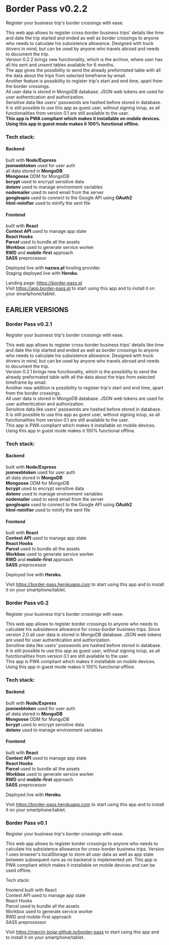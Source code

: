 # Border Pass v0.2.2

Register your business trip's border crossings with ease.

This web app allows to register cross-border business trips' details like time and date the trip started and ended as well as border crossings to anyone who needs to calculate his subsistence allowance. Designed with truck drivers in mind, but can be used by anyone who travels abroad and needs to document the trip.  
Version 0.2.2 brings new functionality, which is the archive, where user has all his sent and unsent tables available for 6 months.  
The app gives the possibility to send the already preformated table with all the data about the trips from selected timeframe by email.  
Another feature is possibility to register trip's start and end time, apart from the border crossings.  
All user data is stored in MongoDB database. JSON web tokens are used for user authentication and authorization.  
Sensitive data like users' passwords are hashed before stored in database.  
It is still possible to use this app as guest user, without signing in/up, as all functionalities from version 0.1 are still available to the user.  
**This app is PWA compliant which makes it installable on mobile devices. Using this app in guest mode makes it 100% functional offline.**

### Tech stack:

#### Backend

built with **Node/Express**  
**jsonwebtoken** used for user auth  
all data stored in **MongoDB**  
**Mongoose** ODM for MongoDB  
**bcrypt** used to encrypt sensitive data  
**dotenv** used to manage environment variables  
**nodemailer** used to send email from the server  
**googleapis** used to connect to the Google API using **OAuth2**  
**html-minifier** used to minify the sent file

#### Frontend

built with **React**  
**Context API** used to manage app state  
**React Hooks**  
**Parcel** used to bundle all the assets  
**Workbox** used to generate service worker  
**RWD** and **mobile-first** approach  
**SASS** preprocessor

Deployed live with **nazwa.pl** hosting provider.  
Staging deployed live with **Heroku**.

Landing page: https://border-pass.pl  
Visit https://app.border-pass.pl to start using this app and to install it on your smartphone/tablet.

## EARLIER VERSIONS

### Border Pass v0.2.1

Register your business trip's border crossings with ease.

This web app allows to register cross-border business trips' details like time and date the trip started and ended as well as border crossings to anyone who needs to calculate his subsistence allowance. Designed with truck drivers in mind, but can be used by anyone who travels abroad and needs to document the trip.  
Version 0.2.1 brings new functionality, which is the possibility to send the already preformated table with all the data about the trips from selected timeframe by email.  
Another new addition is possibility to register trip's start and end time, apart from the border crossings.  
All user data is stored in MongoDB database. JSON web tokens are used for user authentication and authorization.  
Sensitive data like users' passwords are hashed before stored in database.  
It is still possible to use this app as guest user, without signing in/up, as all functionalities from version 0.1 are still available to the user.  
This app is PWA compliant which makes it installable on mobile devices. Using this app in guest mode makes it 100% functional offline.

### Tech stack:

#### Backend

built with **Node/Express**  
**jsonwebtoken** used for user auth  
all data stored in **MongoDB**  
**Mongoose** ODM for MongoDB  
**bcrypt** used to encrypt sensitive data  
**dotenv** used to manage environment variables  
**nodemailer** used to send email from the server  
**googleapis** used to connect to the Google API using **OAuth2**  
**html-minifier** used to minify the sent file

#### Frontend

built with **React**  
**Context API** used to manage app state  
**React Hooks**  
**Parcel** used to bundle all the assets  
**Workbox** used to generate service worker  
**RWD** and **mobile-first** approach  
**SASS** preprocessor

Deployed live with **Heroku**.

Visit https://border-pass.herokuapp.com to start using this app and to install it on your smartphone/tablet.

### Border Pass v0.2

Register your business trip's border crossings with ease.

This web app allows to register border crossings to anyone who needs to calculate his subsistence allowance for cross-border business trips.
Since version 2.0 all user data is stored in MongoDB database. JSON web tokens are used for user authentication and authorization.  
Sensitive data like users' passwords are hashed before stored in database.  
It is still possible to use this app as guest user, without signing in/up, as all functionalities from version 0.1 are still available to the user.  
This app is PWA compliant which makes it installable on mobile devices. Using this app in guest mode makes it 100% functional offline.

### Tech stack:

#### Backend

built with **Node/Express**  
**jsonwebtoken** used for user auth  
all data stored in **MongoDB**  
**Mongoose** ODM for MongoDB  
**bcrypt** used to encrypt sensitive data  
**dotenv** used to manage environment variables

#### Frontend

built with **React**  
**Context API** used to manage app state  
**React Hooks**  
**Parcel** used to bundle all the assets  
**Workbox** used to generate service worker  
**RWD** and **mobile-first** approach  
**SASS** preprocessor

Deployed live with **Heroku**.

Visit https://border-pass.herokuapp.com to start using this app and to install it on your smartphone/tablet.

### Border Pass v0.1

Register your business trip's border crossings with ease.

This web app allows to register border crossings to anyone who needs to calculate his subsistence allowance for cross-border business trips.
Version 1 uses browser's localStorage to store all user data as well as app state between subsequent runs as no backend is implemented yet.
This app is PWA compliant which makes it installable on mobile devices and can be used offline.

Tech stack:

frontend built with React  
Context API used to manage app state  
React Hooks  
Parcel used to bundle all the assets  
Workbox used to generate service worker  
RWD and mobile-first approach  
SASS preprocessor

Visit https://marcin-bojar.github.io/border-pass to start using this app and to install it on your smartphone/tablet.
